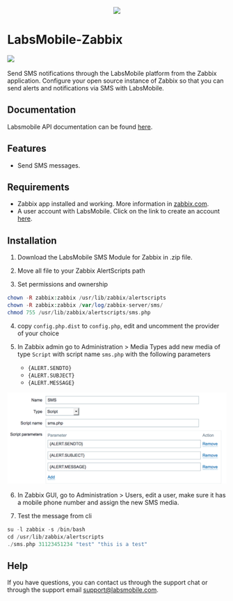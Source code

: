 <p align="center">
  <img src="https://avatars.githubusercontent.com/u/152215067?s=200&v=4" height="80">
</p>

# LabsMobile-Zabbix

![](https://img.shields.io/badge/version-1.0.0-blue.svg)
 
Send SMS notifications through the LabsMobile platform from the Zabbix application. Configure your open source instance of Zabbix so that you can send alerts and notifications via SMS with LabsMobile.

## Documentation

Labsmobile API documentation can be found [here][apidocs].

## Features
  - Send SMS messages.

## Requirements

- Zabbix app installed and working. More information in [zabbix.com][zabbix].
- A user account with LabsMobile. Click on the link to create an account [here][signUp].

## Installation

1. Download the LabsMobile SMS Module for Zabbix in .zip file.

2. Move all file to your Zabbix AlertScripts path

3. Set permissions and ownership
```php
chown -R zabbix:zabbix /usr/lib/zabbix/alertscripts
chown -R zabbix:zabbix /var/log/zabbix-server/sms/
chmod 755 /usr/lib/zabbix/alertscripts/sms.php

```
4. copy `config.php.dist` to `config.php`, edit and uncomment the provider of your choice

5. In Zabbix admin go to Administration > Media Types add new media of type `Script` with script name `sms.php` with the following parameters
     - `{ALERT.SENDTO}`
     - `{ALERT.SUBJECT}`
     - `{ALERT.MESSAGE}`

![Zabbix SMS media config](zabbix_sms_script_config.png)

6. In Zabbix GUI, go to Administration > Users, edit a user, make sure it has a mobile phone number and assign the new SMS media.

7. Test the message from cli
```php
su -l zabbix -s /bin/bash
cd /usr/lib/zabbix/alertscripts
./sms.php 31123451234 "test" "this is a test"
```

## Help

If you have questions, you can contact us through the support chat or through the support email support@labsmobile.com.

[apidocs]: https://www.labsmobile.com/en/api-sms/api-versions/http-get
[signUp]: https://www.labsmobile.com/en/signup
[zabbix]:https://www.zabbix.com/

